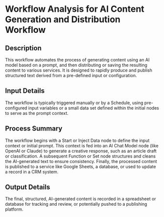 # Workflow Analysis for AI Content Generation and Distribution Workflow

## Description
This workflow automates the process of generating content using an AI model based on a prompt, and then distributing or saving the resulting content to various services. It is designed to rapidly produce and publish structured text derived from a pre-defined input or configuration.

## Input Details
The workflow is typically triggered manually or by a Schedule, using pre-configured input variables or a small data set defined within the initial nodes to serve as the prompt context.

## Process Summary
The workflow begins with a Start or Inject Data node to define the input context or initial prompt. This context is fed into an AI Chat Model node (like OpenAI or Claude) to generate a creative response, such as an article draft or classification. A subsequent Function or Set node structures and cleans the AI-generated text to ensure consistency. Finally, the processed content is published to a service like Google Sheets, a database, or used to update a record in a CRM system.

## Output Details
The final, structured, AI-generated content is recorded in a spreadsheet or database for tracking and review, or potentially pushed to a publishing platform.
